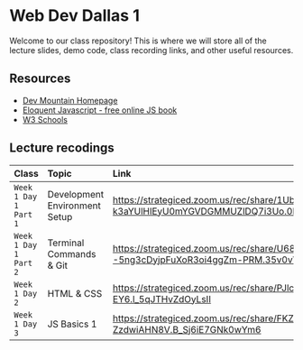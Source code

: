 # Web Dev Dallas 1

Welcome to our class repository! This is where we will store all of the lecture slides, demo code, class recording links, and other useful resources.


## Resources

 - [Dev Mountain Homepage](https://ed.devmountain.com/)
 - [Eloquent Javascript - free online JS book](https://eloquentjavascript.net/)
 - [W3 Schools](https://www.w3schools.com/js/default.asp)


## Lecture recodings


| Class | Topic     | Link                |
| :-------- | :------- | :------------------------- |
| `Week 1 Day 1 Part 1` | Development Environment Setup | https://strategiced.zoom.us/rec/share/1Ub5_mG_vzmP_61RsDlVgbX9qO75pAx3u-k3aYUlHlEyU0mYGVDGMMUZlDQ7i3Uo.0Bf2ADqxz2M2Yyr7 |
| `Week 1 Day 1 Part 2` | Terminal Commands & Git | https://strategiced.zoom.us/rec/share/U687BOrF3EmrPZ6oye0V7gHvK3ab_JsGgkVO--5ng3cDyjpFuXoR3oi4ggZm-PRM.35v0vVecGae3P8p7 |
| `Week 1 Day 2` | HTML & CSS | https://strategiced.zoom.us/rec/share/PJlcoxn2V_2xBIz_czZkMcfGwiJg8_y6MQMeURcAfeddDGC0om39jlF52z_D-EY6.l_5qJTHvZdOyLsII |
| `Week 1 Day 3` | JS Basics 1 | https://strategiced.zoom.us/rec/share/FKZKszFzw5rm_BmqT_9fu-e3KiMAenmtkqxTwTHa15ZEozQIswKnG-ZzdwiAHN8V.B_Sj6iE7GNk0wYm6 |